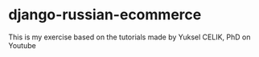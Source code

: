 # django-russian-ecommerce
This is my exercise based on the tutorials made by Yuksel CELIK, PhD on Youtube
